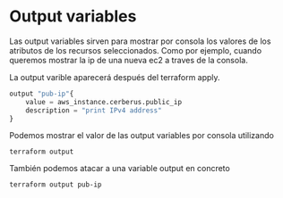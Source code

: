 # Output variables
Las output variables sirven para mostrar por consola los valores de los atributos de los recursos seleccionados. Como por ejemplo, cuando queremos mostrar la ip de una nueva ec2 a traves de la consola.

La output varible aparecerá después del terraform apply.

```python
output "pub-ip"{
    value = aws_instance.cerberus.public_ip
    description = "print IPv4 address"
}
```

Podemos mostrar el valor de las output variables por consola utilizando
```console
terraform output
```

También podemos atacar a una variable output en concreto
```console
terraform output pub-ip
